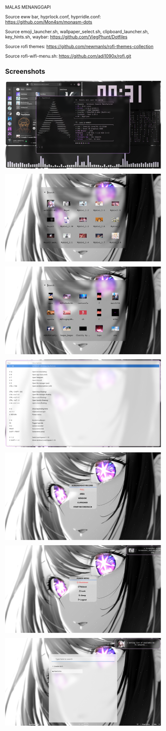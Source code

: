 MALAS MENANGGAPI

Source eww bar, hyprlock.conf, hyprridle.conf: https://github.com/Mon4sm/monasm-dots

Source emoji_launcher.sh, wallpaper_select.sh, clipboard_launcher.sh, key_hints.sh, waybar:  https://github.com/ViegPhunt/Dotfiles

Source rofi themes: https://github.com/newmanls/rofi-themes-collection

Source rofi-wifi-menu.sh:
https://github.com/adi1090x/rofi.git

## Screenshots

![](./preview/Preview.png)

![](./preview/Wallpaper_selector.png)

![](./preview/Video_wallpaper_selector.png)

![](./preview/Keybind_list.png)

![](./preview/Screenshot_menu.png)

![](./preview/Power_menu.png)

![](./preview/Wifi_menu.png)